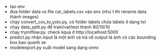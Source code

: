 - tạo env
- đưa folder data vs file car_labels.csv vào env (như t thì rename data thành images)
- chạy convert_csv_to_yolo.py, có folder labels chứa labels ở dạng txt
- chạy data_split.py để train/val/test thành 80/10/10
- chạy trymlflow.py. check kqua ở http://localhost:5000
- predict.py nhận input là một ảnh và trả về output là ảnh có các bounding box bao quanh xe
- modelexport.py xuất model sang dạng onnx